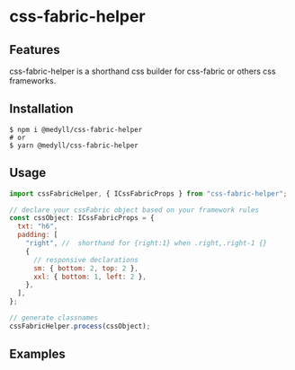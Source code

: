 # css-fabric-helper

## Features

css-fabric-helper is a shorthand css builder for css-fabric or others css frameworks. 


## Installation


```
$ npm i @medyll/css-fabric-helper
# or
$ yarn @medyll/css-fabric-helper
```


## Usage


```jsx
import cssFabricHelper, { ICssFabricProps } from "css-fabric-helper";

// declare your cssFabric object based on your framework rules
const cssObject: ICssFabricProps = {
  txt: "h6",
  padding: [
    "right", //  shorthand for {right:1} when .right,.right-1 {}
    {
      // responsive declarations
      sm: { bottom: 2, top: 2 },
      xxl: { bottom: 1, left: 2 },
    },
  ],
};

// generate classnames
cssFabricHelper.process(cssObject); 

```

## Examples
